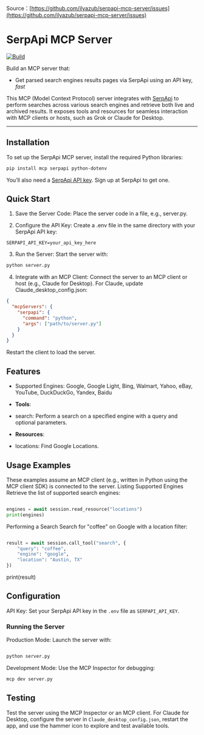 Source：[https://github.com/ilyazub/serpapi-mcp-server/issues](https://github.com/ilyazub/serpapi-mcp-server/issues)



# SerpApi MCP Server

[![Build](https://github.com/ilyazub/serpapi-mcp-server/actions/workflows/python-package.yml/badge.svg)](https://github.com/ilyazub/serpapi-mcp-server/actions/workflows/python-package.yml)

Build an MCP server that:

- Get parsed search engines results pages via SerpApi using an API key, *fast*

This MCP (Model Context Protocol) server integrates with [SerpApi](https://serpapi.com) to perform searches across various search engines and retrieve both live and archived results. It exposes tools and resources for seamless interaction with MCP clients or hosts, such as Grok or Claude for Desktop.

---

## Installation

To set up the SerpApi MCP server, install the required Python libraries:

```bash
pip install mcp serpapi python-dotenv
```

You’ll also need a [SerpApi API key](https://serpapi.com/manage-api-key). Sign up at SerpApi to get one.

## Quick Start

1. Save the Server Code: Place the server code in a file, e.g., server.py.

2. Configure the API Key: Create a .env file in the same directory with your SerpApi API key:
```plaintext
SERPAPI_API_KEY=your_api_key_here
```

3. Run the Server: Start the server with:

```bash
python server.py
```

4. Integrate with an MCP Client: Connect the server to an MCP client or host (e.g., Claude for Desktop). For Claude, update Claude_desktop_config.json:

```json
{
  "mcpServers": {
    "serpapi": {
      "command": "python",
      "args": ["path/to/server.py"]
    }
  }
}
```

Restart the client to load the server.

## Features
- Supported Engines: Google, Google Light, Bing, Walmart, Yahoo, eBay, YouTube, DuckDuckGo, Yandex, Baidu

- **Tools**:
* search: Perform a search on a specified engine with a query and optional parameters.


- **Resources**:
* locations: Find Google Locations.

## Usage Examples

These examples assume an MCP client (e.g., written in Python using the MCP client SDK) is connected to the server.
Listing Supported Engines
Retrieve the list of supported search engines:

```python

engines = await session.read_resource("locations")
print(engines)
```

Performing a Search
Search for "coffee" on Google with a location filter:

```python

result = await session.call_tool("search", {
    "query": "coffee",
    "engine": "google",
    "location": "Austin, TX"
})
```
print(result)

## Configuration
API Key: Set your SerpApi API key in the `.env` file as `SERPAPI_API_KEY`.

### Running the Server

Production Mode: Launch the server with:
```bash

python server.py
```

Development Mode: Use the MCP Inspector for debugging:

```bash
mcp dev server.py
```

## Testing

Test the server using the MCP Inspector or an MCP client. For Claude for Desktop, configure the server in `Claude_desktop_config.json`, restart the app, and use the hammer icon to explore and test available tools.

